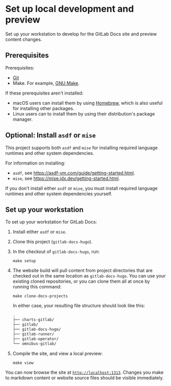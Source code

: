 # Set up local development and preview

Set up your workstation to develop for the GitLab Docs site and preview content changes.

## Prerequisites

Prerequisites:

- [Git](https://git-scm.com)
- Make. For example, [GNU Make](https://www.gnu.org/software/make/).

If these prerequisites aren't installed:

- macOS users can install them by using [Homebrew](https://brew.sh), which is also useful for installing other packages.
- Linux users can to install them by using their distribution's package manager.

## Optional: Install `asdf` or `mise`

This project supports both `asdf` and `mise` for installing required language runtimes and other system dependencies.

For information on installing:

- `asdf`, see <https://asdf-vm.com/guide/getting-started.html>.
- `mise`, see <https://mise.jdx.dev/getting-started.html>.

If you don't install either `asdf` or `mise`, you must install required language runtimes and other system dependencies yourself.

## Set up your workstation

To set up your workstation for GitLab Docs:

1. Install either `asdf` or `mise`.
1. Clone this project (`gitlab-docs-hugo`).
1. In the checkout of `gitlab-docs-hugo`, run:

   ```shell
   make setup
   ```

1. The website build will pull content from project directories that are
   checked out in the same location as `gitlab-docs-hugo`. You can use your
   existing cloned repositories, or you can clone them all at once by running this command:

   ```shell
   make clone-docs-projects
   ```

   In either case, your resulting file structure should look like this:

   ```markdown
   .
   ├── charts-gitlab/
   ├── gitlab/
   ├── gitlab-docs-hugo/
   ├── gitlab-runner/
   ├── gitlab-operator/
   └── omnibus-gitlab/
   ```

1. Compile the site, and view a local preview:

   ```shell
   make view
   ```

You can now browse the site at [`http://localhost:1313`](http://localhost:1313). Changes you make to markdown content or website source files should be visible immediately.
